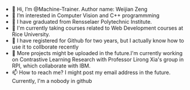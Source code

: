 - 👋  Hi, I’m @Machine-Trainer. Author name: Weijian Zeng
- 👀 I’m interested in Computer Vision and C++ programmming
- 🏫 I have graduated from Rensselaer Polytechnic Institute.
- 🏫 I'm currently taking courses related to Web Development courses at Rice University.
- 💞️ I have registered for Github for two years, but I actually know how to use it to collborate recently
- 🤖 More projects might be uploaded in the future.I'm currently working on Contrastive Learning Research with Professor Lirong Xia's group in RPI, which collaborate with IBM.
- 📫 How to reach me? I might post my email address in the future. Currently, I'm a nobody in github

<!---
AI000Farmer/AI000Farmer is a ✨ special ✨ repository because its `README.md` (this file) appears on your GitHub profile.
You can click the Preview link to take a look at your changes.
--->
